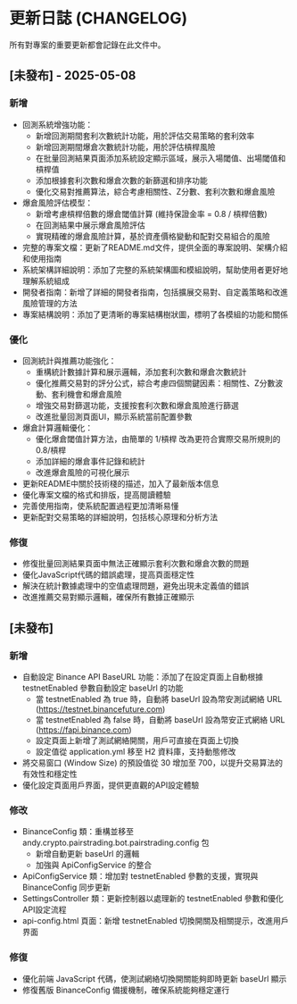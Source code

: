 # 更新日誌 (CHANGELOG)

所有對專案的重要更新都會記錄在此文件中。

## [未發布] - 2025-05-08

### 新增
- 回測系統增強功能：
  - 新增回測期間套利次數統計功能，用於評估交易策略的套利效率
  - 新增回測期間爆倉次數統計功能，用於評估槓桿風險
  - 在批量回測結果頁面添加系統設定顯示區域，展示入場閾值、出場閾值和槓桿值
  - 添加根據套利次數和爆倉次數的新篩選和排序功能
  - 優化交易對推薦算法，綜合考慮相關性、Z分數、套利次數和爆倉風險
- 爆倉風險評估模型：
  - 新增考慮槓桿倍數的爆倉閾值計算 (維持保證金率 = 0.8 / 槓桿倍數)
  - 在回測結果中展示爆倉風險評估
  - 實現精確的爆倉風險計算，基於資產價格變動和配對交易組合的風險
- 完整的專案文檔：更新了README.md文件，提供全面的專案說明、架構介紹和使用指南
- 系統架構詳細說明：添加了完整的系統架構圖和模組說明，幫助使用者更好地理解系統組成
- 開發者指南：新增了詳細的開發者指南，包括擴展交易對、自定義策略和改進風險管理的方法
- 專案結構說明：添加了更清晰的專案結構樹狀圖，標明了各模組的功能和關係

### 優化
- 回測統計與推薦功能強化：
  - 重構統計數據計算和展示邏輯，添加套利次數和爆倉次數統計
  - 優化推薦交易對的評分公式，綜合考慮四個關鍵因素：相關性、Z分數波動、套利機會和爆倉風險
  - 增強交易對篩選功能，支援按套利次數和爆倉風險進行篩選
  - 改進批量回測頁面UI，顯示系統當前配置參數
- 爆倉計算邏輯優化：
  - 優化爆倉閾值計算方法，由簡單的 1/槓桿 改為更符合實際交易所規則的 0.8/槓桿
  - 添加詳細的爆倉事件記錄和統計
  - 改進爆倉風險的可視化展示
- 更新README中關於技術棧的描述，加入了最新版本信息
- 優化專案文檔的格式和排版，提高閱讀體驗
- 完善使用指南，使系統配置過程更加清晰易懂
- 更新配對交易策略的詳細說明，包括核心原理和分析方法

### 修復
- 修復批量回測結果頁面中無法正確顯示套利次數和爆倉次數的問題
- 優化JavaScript代碼的錯誤處理，提高頁面穩定性
- 解決在統計數據處理中的空值處理問題，避免出現未定義值的錯誤
- 改進推薦交易對顯示邏輯，確保所有數據正確顯示

## [未發布]

### 新增
- 自動設定 Binance API BaseURL 功能：添加了在設定頁面上自動根據 testnetEnabled 參數自動設定 baseUrl 的功能
  - 當 testnetEnabled 為 true 時，自動將 baseUrl 設為幣安測試網絡 URL (https://testnet.binancefuture.com)
  - 當 testnetEnabled 為 false 時，自動將 baseUrl 設為幣安正式網絡 URL (https://fapi.binance.com)
  - 設定頁面上新增了測試網絡開關，用戶可直接在頁面上切換
  - 設定值從 application.yml 移至 H2 資料庫，支持動態修改
- 將交易窗口 (Window Size) 的預設值從 30 增加至 700，以提升交易算法的有效性和穩定性
- 優化設定頁面用戶界面，提供更直觀的API設定體驗

### 修改
- BinanceConfig 類：重構並移至 andy.crypto.pairstrading.bot.pairstrading.config 包
  - 新增自動更新 baseUrl 的邏輯
  - 加強與 ApiConfigService 的整合
- ApiConfigService 類：增加對 testnetEnabled 參數的支援，實現與 BinanceConfig 同步更新
- SettingsController 類：更新控制器以處理新的 testnetEnabled 參數和優化API設定流程
- api-config.html 頁面：新增 testnetEnabled 切換開關及相關提示，改進用戶界面

### 修復
- 優化前端 JavaScript 代碼，使測試網絡切換開關能夠即時更新 baseUrl 顯示
- 修復舊版 BinanceConfig 備援機制，確保系統能夠穩定運行